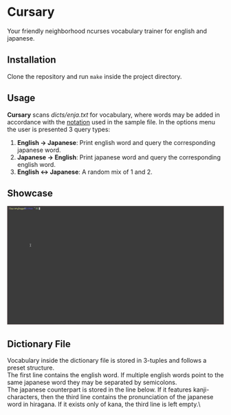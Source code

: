 # Cursary #
Your friendly neighborhood ncurses vocabulary trainer for english and japanese.

## Installation ##
Clone the repository and run `make` inside the project directory.

## Usage ##
__Cursary__ scans _dicts/enja.txt_ for vocabulary, where words may be added in accordance with the [notation](#dictionary-file) used in the sample file.
In the options menu the user is presented 3 query types:
1. __English -> Japanese__: Print english word and query the corresponding japanese word.
2. __Japanese -> English__: Print japanese word and query the corresponding english word.
3. __English <-> Japanese__: A random mix of 1 and 2.

## Showcase ##
![Cursary](demo/cursary.gif)

## Dictionary File ##
Vocabulary inside the dictionary file is stored in 3-tuples and follows a preset structure.\
The first line contains the english word. If multiple english words point to the same japanese word they may be separated by semicolons.\
The japanese counterpart is stored in the line below. If it features kanji-characters, then the third line contains the pronunciation of the japanese word in hiragana. 
If it exists only of kana, the third line is left empty.\
